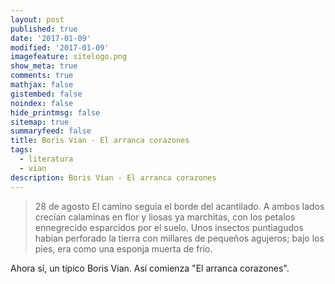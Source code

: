 ```yaml
---
layout: post
published: true
date: '2017-01-09'
modified: '2017-01-09'
imagefeature: sitelogo.png
show_meta: true
comments: true
mathjax: false
gistembed: false
noindex: false
hide_printmsg: false
sitemap: true
summaryfeed: false
title: Boris Vian - El arranca corazones
tags:
  - literatura
  - vian
description: Boris Vian - El arranca corazones
---
```

> 28 de agosto
>     El camino seguía el borde del acantilado. A ambos lados crecían calaminas en flor y liosas ya  marchitas, con los petalos ennegrecido esparcidos por el suelo. Unos insectos puntiagudos habían perforado la tierra con millares de pequeños agujeros; bajo los pies, era como una esponja muerta de frío.

Ahora sí, un típico Boris Vian. Así comienza "El arranca corazones".

